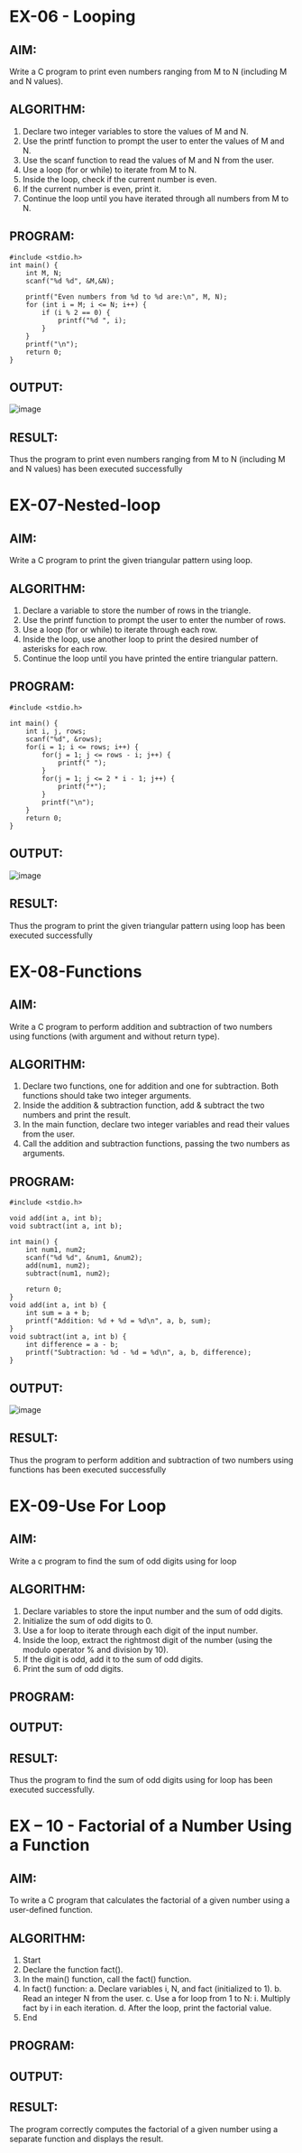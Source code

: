 # EX-06 - Looping
## AIM:
Write a C program to print even numbers ranging from M to N (including M and N values).

## ALGORITHM:
1.	Declare two integer variables to store the values of M and N.
2.	Use the printf function to prompt the user to enter the values of M and N.
3.	Use the scanf function to read the values of M and N from the user.
4.	Use a loop (for or while) to iterate from M to N.
5.	Inside the loop, check if the current number is even.
6.	If the current number is even, print it.
7.	Continue the loop until you have iterated through all numbers from M to N.

## PROGRAM:
```
#include <stdio.h>
int main() {
    int M, N;
    scanf("%d %d", &M,&N);

    printf("Even numbers from %d to %d are:\n", M, N);
    for (int i = M; i <= N; i++) {
        if (i % 2 == 0) {
            printf("%d ", i);
        }
    }
    printf("\n");
    return 0;
}

```

## OUTPUT:
![image](https://github.com/user-attachments/assets/6da14bd8-2b72-4cce-8474-3177d985a42e)











## RESULT:
Thus the program to print even numbers ranging from M to N (including M and N values) has been executed successfully
 
 


# EX-07-Nested-loop

## AIM:

Write a C program to print the given triangular pattern using loop.

## ALGORITHM:

1.	Declare a variable to store the number of rows in the triangle.
2.	Use the printf function to prompt the user to enter the number of rows.
3.	Use a loop (for or while) to iterate through each row.
4.	Inside the loop, use another loop to print the desired number of asterisks for each row.
5.	Continue the loop until you have printed the entire triangular pattern.

## PROGRAM:
```
#include <stdio.h>

int main() {
    int i, j, rows;
    scanf("%d", &rows);
    for(i = 1; i <= rows; i++) {
        for(j = 1; j <= rows - i; j++) {
            printf(" ");
        }
        for(j = 1; j <= 2 * i - 1; j++) {
            printf("*");
        }
        printf("\n");
    }
    return 0;
}

```


## OUTPUT:
![image](https://github.com/user-attachments/assets/856374a0-a2ed-4236-82df-c8d642aad980)






## RESULT:

Thus the program to print the given triangular pattern using loop has been executed successfully
 
 


# EX-08-Functions

## AIM:

Write a C program to perform addition and subtraction of two numbers using functions (with argument and without return type).

## ALGORITHM:

1.	Declare two functions, one for addition and one for subtraction. Both functions should take two integer arguments.
2.	Inside the addition & subtraction function, add & subtract the two numbers and print the result.
3.	In the main function, declare two integer variables and read their values from the user.
4.	Call the addition and subtraction functions, passing the two numbers as arguments.

## PROGRAM:
```
#include <stdio.h>

void add(int a, int b);
void subtract(int a, int b);

int main() {
    int num1, num2;
    scanf("%d %d", &num1, &num2);
    add(num1, num2);
    subtract(num1, num2);

    return 0;
}
void add(int a, int b) {
    int sum = a + b;
    printf("Addition: %d + %d = %d\n", a, b, sum);
}
void subtract(int a, int b) {
    int difference = a - b;
    printf("Subtraction: %d - %d = %d\n", a, b, difference);
}

```


## OUTPUT:
![image](https://github.com/user-attachments/assets/96071634-20d3-4664-bb25-3ae91ad23029)






## RESULT:

Thus the program to perform addition and subtraction of two numbers using functions has been executed successfully
 
 


# EX-09-Use For Loop

## AIM:

Write a c program to find the sum of odd digits using for loop

## ALGORITHM:

1.	Declare variables to store the input number and the sum of odd digits.
2.	Initialize the sum of odd digits to 0.
3.	Use a for loop to iterate through each digit of the input number.
4.	Inside the loop, extract the rightmost digit of the number (using the modulo operator % and division by 10).
5.	If the digit is odd, add it to the sum of odd digits.
6.	Print the sum of odd digits.

## PROGRAM:


## OUTPUT:




## RESULT:

Thus the program to find the sum of odd digits using for loop has been executed successfully.




# EX – 10 - Factorial of a Number Using a Function
## AIM:
To write a C program that calculates the factorial of a given number using a user-defined function.
## ALGORITHM:
1.	Start
2.	Declare the function fact().
3.	In the main() function, call the fact() function.
4.	In fact() function:
a.	Declare variables i, N, and fact (initialized to 1).
b.	Read an integer N from the user.
c.	Use a for loop from 1 to N:
i.	Multiply fact by i in each iteration.
d.	After the loop, print the factorial value.
5.	End

## PROGRAM:


## OUTPUT:

## RESULT:
The program correctly computes the factorial of a given number using a separate function and displays the result.
 
